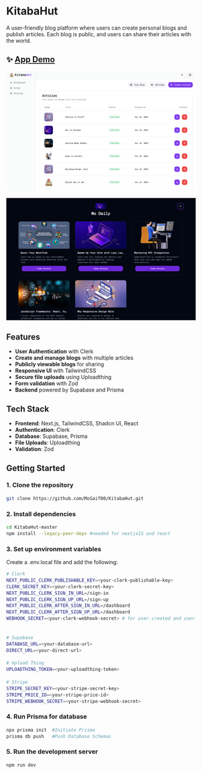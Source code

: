 # KitabaHut

A user-friendly blog platform where users can create personal blogs and publish articles. Each blog is public, and users can share their articles with the world.

## ✨ [App Demo](https://kitabahut.vercel.app)

![Dashboard](./public/LightDashboard.png)

![Blog Site](./public/BlogNew.png)

## Features

- **User Authentication** with Clerk
- **Create and manage blogs** with multiple articles
- **Publicly viewable blogs** for sharing
- **Responsive UI** with TailwindCSS
- **Secure file uploads** using Uploadthing
- **Form validation** with Zod
- **Backend** powered by Supabase and Prisma

## Tech Stack

- **Frontend**: Next.js, TailwindCSS, Shadcn UI, React
- **Authentication**: Clerk
- **Database**: Supabase, Prisma
- **File Uploads**: Uploadthing
- **Validation**: Zod

## Getting Started

### 1. Clone the repository

```bash
git clone https://github.com/MoSaif00/KitabaHut.git
```

### 2. Install dependencies

```bash
cd KitabaHut-master
npm install --legacy-peer-deps #needed for nextjs15 and react
```

### 3. Set up environment variables

Create a .env.local file and add the following:

```bash
# Clerk
NEXT_PUBLIC_CLERK_PUBLISHABLE_KEY=<your-clerk-publishable-key>
CLERK_SECRET_KEY=<your-clerk-secret-key>
NEXT_PUBLIC_CLERK_SIGN_IN_URL=/sign-in
NEXT_PUBLIC_CLERK_SIGN_UP_URL=/sign-up
NEXT_PUBLIC_CLERK_AFTER_SIGN_IN_URL=/dashboard
NEXT_PUBLIC_CLERK_AFTER_SIGN_UP_URL=/dashboard
WEBHOOK_SECRET=<your-clerk-webhook-secret> # for user.created and user.updated


# Supabase
DATABASE_URL=<your-database-url>
DIRECT_URL=<your-direct-url>

# Upload Thing
UPLOADTHING_TOKEN=<your-uploadthing-token>

# Stripe
STRIPE_SECRET_KEY=<your-stripe-secret-key>
STRIPE_PRICE_ID=<your-stripe-price-id>
STRIPE_WEBHOOK_SECRET=<your-stripe-webhook-secret>
```

### 4. Run Prisma for database

```bash
npx prisma init  #Initiate Prisma
prisma db push   #Push Database Schemas
```

### 5. Run the development server

```bash
npm run dev
```
